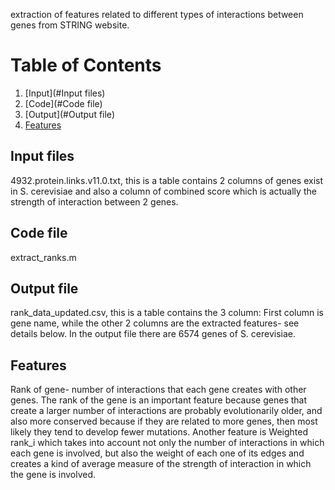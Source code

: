 extraction of features related to different types of interactions between genes from STRING website.

# Table of Contents
1. [Input](#Input files)
2. [Code](#Code file)
3. [Output](#Output file)
4. [Features](#Features)

## Input files
4932.protein.links.v11.0.txt, this is a table contains 2 columns of genes exist in S. cerevisiae and also a column of combined score which is actually the strength of interaction between 2 genes.

## Code file
extract_ranks.m

## Output file
rank_data_updated.csv, this is a table contains the 3 column: First column is gene name, while the other 2 columns are the extracted features-  see details below. In the output file there are 6574 genes of S. cerevisiae.

## Features
Rank of gene- number of interactions that each gene creates with other genes. 
The rank of the gene is an important feature because genes that create a larger number of interactions are probably evolutionarily older, and also more conserved because if they 
are related to more genes, then most likely they tend to develop fewer mutations.
Another feature is Weighted rank_i which takes into account not only the number of interactions in which each gene is involved, but also the weight of each one of its edges and creates a kind of average measure of the strength of interaction in which the gene is involved.
 
